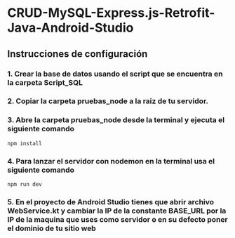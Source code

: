 # CRUD-MySQL-Express.js-Retrofit-Java-Android-Studio

## Instrucciones de configuración

### 1. Crear la base de datos usando el script que se encuentra en la carpeta Script_SQL

### 2. Copiar la carpeta pruebas_node a la raiz de tu servidor.

### 3. Abre la carpeta pruebas_node desde la terminal y ejecuta el siguiente comando

```
npm install
```
  
### 4. Para lanzar el servidor con nodemon en la terminal usa el siguiente comando

```
npm run dev
```
    
### 5. En el proyecto de Android Studio tienes que abrir archivo **WebService.kt** y cambiar la IP de la constante **BASE_URL** por la IP de la maquina que uses como servidor o en su defecto poner el dominio de tu sitio web
